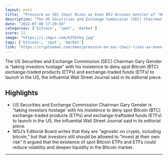 ```yaml
---
layout: post
title:  "Pressure on SEC Chair Rises as Even WSJ Accuses Gensler of ‘Holding Investors Hostage’ with Bitcoin ETF Stance"
description: "The US Securities and Exchange Commission (SEC) Chairman Gary Gensler is “taking investors hostage” with his insistence to deny spot Bitcoin (BTC) exchange-traded products (ETPs) and exchange-traded funds (ETFs) to launch in the US, the influential Wall Street Journal said in its editorial piece."
date: "2022-07-08 17:20:58"
categories: ['bitcoin', 'spot', 'market']
score: 21
image: "https://i.imgur.com/b3TbYkq.jpg"
tags: ['bitcoin', 'spot', 'market']
link: "https://cryptonews.com/news/pressure-on-sec-chair-rises-as-even-wsj-accuses-gensler-of-holding-investors-hostage-with-bitcoin-etf-stance.htm"
---
```


The US Securities and Exchange Commission (SEC) Chairman Gary Gensler is “taking investors hostage” with his insistence to deny spot Bitcoin (BTC) exchange-traded products (ETPs) and exchange-traded funds (ETFs) to launch in the US, the influential Wall Street Journal said in its editorial piece.

## Highlights

- US Securities and Exchange Commission Chairman Gary Gensler is “taking investors hostage’ with his insistence to deny spot Bitcoin (BTC) exchange-traded products (ETPs) and exchange-traffaded funds (ETFs) to launch in the US, the influential Wall Street Journal said in its editorial piece.
- WSJ’s Editorial Board writes that they are “agnostic on crypto, including bitcoin,” but that investors still should be allowed to “invest at their own risk” It argued that the existence of spot Bitcoin ETPs and ETFs could reduce volatility and deepen liquidity in the Bitcoin market.

---
